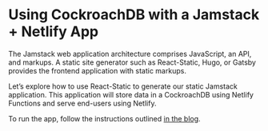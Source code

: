 # Using CockroachDB with a Jamstack + Netlify App
The Jamstack web application architecture comprises JavaScript, an API, and markups. A static site generator such as React-Static, Hugo, or Gatsby provides the frontend application with static markups.

Let’s explore how to use React-Static to generate our static Jamstack application. This application will store data in a CockroachDB using Netlify Functions and serve end-users using Netlify.

To run the app, follow the instructions outlined [in the blog](https://www.cockroachlabs.com/blog/jamstack-cockroachdb-netlify-functions/).
